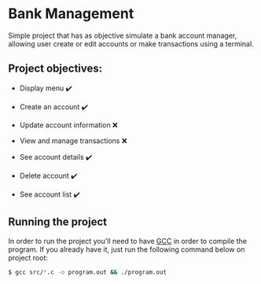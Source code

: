 # Bank Management

Simple project that has as objective simulate a bank account manager, allowing user create or edit accounts or make transactions using a terminal.

## Project objectives:

- Display menu :heavy_check_mark:

- Create an account :heavy_check_mark:

- Update account information :x:

- View and manage transactions :x:

- See account details :heavy_check_mark:

- Delete account :heavy_check_mark:

- See account list :heavy_check_mark:

## Running the project

In order to run the project you'll need to have [GCC](https://gcc.gnu.org/) in order to
compile the program. If you already have it, just run the following command below on project
root:

```bash
$ gcc src/*.c -o program.out && ./program.out
```
